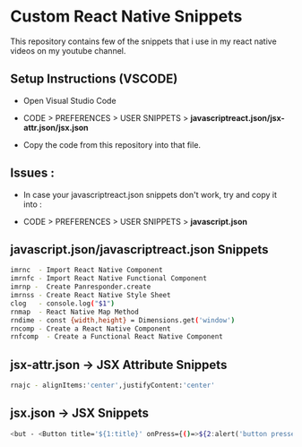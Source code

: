 # Custom React Native Snippets

This repository contains few of the snippets that i use in my react native videos on my youtube channel.

## Setup Instructions (VSCODE)

- Open Visual Studio Code

- CODE > PREFERENCES > USER SNIPPETS > **javascriptreact.json/jsx-attr.json/jsx.json**

- Copy the code from this repository into that file.

## Issues :

- In case your javascriptreact.json snippets don't work, try and copy it into :

- CODE > PREFERENCES > USER SNIPPETS > **javascript.json**

## javascript.json/javascriptreact.json Snippets

```sh
imrnc  - Import React Native Component
imrnfc - Import React Native Functional Component
imrnp -  Create Panresponder.create
imrnss - Create React Native Style Sheet
clog   - console.log("$1")
rnmap  - React Native Map Method
rndime - const {width,height} = Dimensions.get('window')
rncomp - Create a React Native Component
rnfcomp  - Create a Functional React Native Component
```

## jsx-attr.json -> JSX Attribute Snippets

```sh
rnajc - alignItems:'center',justifyContent:'center'
```

## jsx.json -> JSX Snippets

```sh
<but - <Button title='${1:title}' onPress={()=>${2:alert('button pressed')}}/>
```
